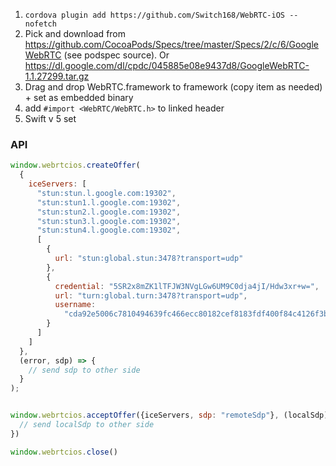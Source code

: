 1. `cordova plugin add https://github.com/Switch168/WebRTC-iOS --nofetch`
2. Pick and download from https://github.com/CocoaPods/Specs/tree/master/Specs/2/c/6/GoogleWebRTC (see podspec source). Or https://dl.google.com/dl/cpdc/045885e08e9437d8/GoogleWebRTC-1.1.27299.tar.gz
3. Drag and drop WebRTC.framework to framework (copy item as needed) + set as embedded binary
4. add `#import <WebRTC/WebRTC.h>` to linked header
5. Swift v 5 set

### API

```javascript
window.webrtcios.createOffer(
  {
    iceServers: [
      "stun:stun.l.google.com:19302",
      "stun:stun1.l.google.com:19302",
      "stun:stun2.l.google.com:19302",
      "stun:stun3.l.google.com:19302",
      "stun:stun4.l.google.com:19302",
      [
        {
          url: "stun:global.stun:3478?transport=udp"
        },
        {
          credential: "5SR2x8mZK1lTFJW3NVgLGw6UM9C0dja4jI/Hdw3xr+w=",
          url: "turn:global.turn:3478?transport=udp",
          username:
            "cda92e5006c7810494639fc466ecc80182cef8183fdf400f84c4126f3b59d0bb"
        }
      ]
    ]
  },
  (error, sdp) => {
    // send sdp to other side
  }
);


window.webrtcios.acceptOffer({iceServers, sdp: "remoteSdp"}, (localSdp) => {
  // send localSdp to other side
})

window.webrtcios.close()
```
